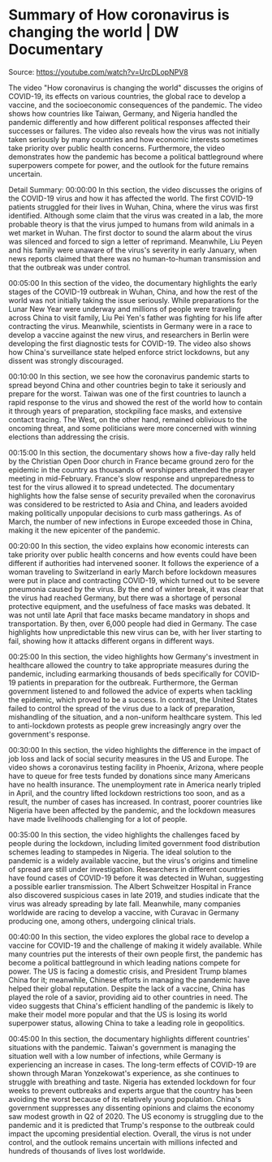 # Summary of How coronavirus is changing the world | DW Documentary

Source: https://youtube.com/watch?v=UrcDLopNPV8

The video "How coronavirus is changing the world" discusses the origins of COVID-19, its effects on various countries, the global race to develop a vaccine, and the socioeconomic consequences of the pandemic. The video shows how countries like Taiwan, Germany, and Nigeria handled the pandemic differently and how different political responses affected their successes or failures. The video also reveals how the virus was not initially taken seriously by many countries and how economic interests sometimes take priority over public health concerns. Furthermore, the video demonstrates how the pandemic has become a political battleground where superpowers compete for power, and the outlook for the future remains uncertain.

Detail Summary: 
00:00:00
In this section, the video discusses the origins of the COVID-19 virus and how it has affected the world. The first COVID-19 patients struggled for their lives in Wuhan, China, where the virus was first identified. Although some claim that the virus was created in a lab, the more probable theory is that the virus jumped to humans from wild animals in a wet market in Wuhan. The first doctor to sound the alarm about the virus was silenced and forced to sign a letter of reprimand. Meanwhile, Liu Peyen and his family were unaware of the virus's severity in early January, when news reports claimed that there was no human-to-human transmission and that the outbreak was under control.

00:05:00
In this section of the video, the documentary highlights the early stages of the COVID-19 outbreak in Wuhan, China, and how the rest of the world was not initially taking the issue seriously. While preparations for the Lunar New Year were underway and millions of people were traveling across China to visit family, Liu Pei Yen's father was fighting for his life after contracting the virus. Meanwhile, scientists in Germany were in a race to develop a vaccine against the new virus, and researchers in Berlin were developing the first diagnostic tests for COVID-19. The video also shows how China's surveillance state helped enforce strict lockdowns, but any dissent was strongly discouraged.

00:10:00
In this section, we see how the coronavirus pandemic starts to spread beyond China and other countries begin to take it seriously and prepare for the worst. Taiwan was one of the first countries to launch a rapid response to the virus and showed the rest of the world how to contain it through years of preparation, stockpiling face masks, and extensive contact tracing. The West, on the other hand, remained oblivious to the oncoming threat, and some politicians were more concerned with winning elections than addressing the crisis.

00:15:00
In this section, the documentary shows how a five-day rally held by the Christian Open Door church in France became ground zero for the epidemic in the country as thousands of worshippers attended the prayer meeting in mid-February. France's slow response and unpreparedness to test for the virus allowed it to spread undetected. The documentary highlights how the false sense of security prevailed when the coronavirus was considered to be restricted to Asia and China, and leaders avoided making politically unpopular decisions to curb mass gatherings. As of March, the number of new infections in Europe exceeded those in China, making it the new epicenter of the pandemic.

00:20:00
In this section, the video explains how economic interests can take priority over public health concerns and how events could have been different if authorities had intervened sooner. It follows the experience of a woman traveling to Switzerland in early March before lockdown measures were put in place and contracting COVID-19, which turned out to be severe pneumonia caused by the virus. By the end of winter break, it was clear that the virus had reached Germany, but there was a shortage of personal protective equipment, and the usefulness of face masks was debated. It was not until late April that face masks became mandatory in shops and transportation. By then, over 6,000 people had died in Germany. The case highlights how unpredictable this new virus can be, with her liver starting to fail, showing how it attacks different organs in different ways.

00:25:00
In this section, the video highlights how Germany's investment in healthcare allowed the country to take appropriate measures during the pandemic, including earmarking thousands of beds specifically for COVID-19 patients in preparation for the outbreak. Furthermore, the German government listened to and followed the advice of experts when tackling the epidemic, which proved to be a success. In contrast, the United States failed to control the spread of the virus due to a lack of preparation, mishandling of the situation, and a non-uniform healthcare system. This led to anti-lockdown protests as people grew increasingly angry over the government's response.

00:30:00
In this section, the video highlights the difference in the impact of job loss and lack of social security measures in the US and Europe. The video shows a coronavirus testing facility in Phoenix, Arizona, where people have to queue for free tests funded by donations since many Americans have no health insurance. The unemployment rate in America nearly tripled in April, and the country lifted lockdown restrictions too soon, and as a result, the number of cases has increased. In contrast, poorer countries like Nigeria have been affected by the pandemic, and the lockdown measures have made livelihoods challenging for a lot of people.

00:35:00
In this section, the video highlights the challenges faced by people during the lockdown, including limited government food distribution schemes leading to stampedes in Nigeria. The ideal solution to the pandemic is a widely available vaccine, but the virus's origins and timeline of spread are still under investigation. Researchers in different countries have found cases of COVID-19 before it was detected in Wuhan, suggesting a possible earlier transmission. The Albert Schweitzer Hospital in France also discovered suspicious cases in late 2019, and studies indicate that the virus was already spreading by late fall. Meanwhile, many companies worldwide are racing to develop a vaccine, with Curavac in Germany producing one, among others, undergoing clinical trials.

00:40:00
In this section, the video explores the global race to develop a vaccine for COVID-19 and the challenge of making it widely available. While many countries put the interests of their own people first, the pandemic has become a political battleground in which leading nations compete for power. The US is facing a domestic crisis, and President Trump blames China for it; meanwhile, Chinese efforts in managing the pandemic have helped their global reputation. Despite the lack of a vaccine, China has played the role of a savior, providing aid to other countries in need. The video suggests that China's efficient handling of the pandemic is likely to make their model more popular and that the US is losing its world superpower status, allowing China to take a leading role in geopolitics.

00:45:00
In this section, the documentary highlights different countries' situations with the pandemic. Taiwan's government is managing the situation well with a low number of infections, while Germany is experiencing an increase in cases. The long-term effects of COVID-19 are shown through Maran Yonzekowat's experience, as she continues to struggle with breathing and taste. Nigeria has extended lockdown for four weeks to prevent outbreaks and experts argue that the country has been avoiding the worst because of its relatively young population. China's government suppresses any dissenting opinions and claims the economy saw modest growth in Q2 of 2020. The US economy is struggling due to the pandemic and it is predicted that Trump's response to the outbreak could impact the upcoming presidential election. Overall, the virus is not under control, and the outlook remains uncertain with millions infected and hundreds of thousands of lives lost worldwide.

